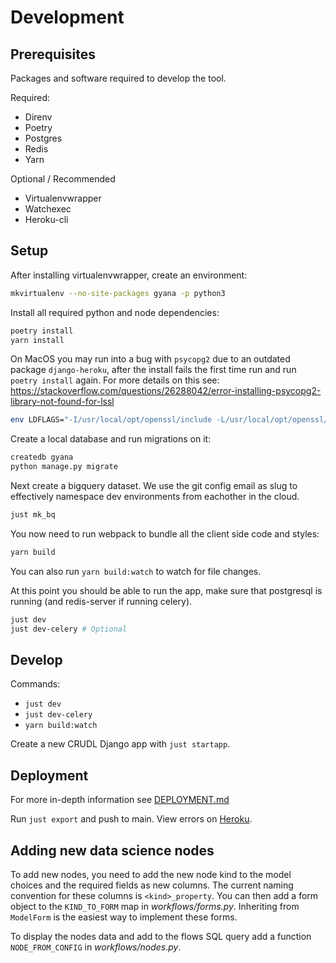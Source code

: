 # Development

## Prerequisites

Packages and software required to develop the tool.

Required:

- Direnv
- Poetry
- Postgres
- Redis
- Yarn

Optional / Recommended

- Virtualenvwrapper
- Watchexec
- Heroku-cli

## Setup

After installing virtualenvwrapper, create an environment:

```bash
mkvirtualenv --no-site-packages gyana -p python3
```

Install all required python and node dependencies:

```bash
poetry install
yarn install
```

On MacOS you may run into a bug with `psycopg2` due to an outdated package `django-heroku`, after
the install fails the first time run and run `poetry install` again. For more details on this see:
<https://stackoverflow.com/questions/26288042/error-installing-psycopg2-library-not-found-for-lssl>

```bash
env LDFLAGS="-I/usr/local/opt/openssl/include -L/usr/local/opt/openssl/lib" pip install psycopg2
```

Create a local database and run migrations on it:

```bash
createdb gyana
python manage.py migrate
```

Next create a bigquery dataset. We use the git config email as slug to effectively namespace dev environments from eachother in the cloud.

```bash
just mk_bq
```

You now need to run webpack to bundle all the client side code and styles:

```bash
yarn build
```

You can also run `yarn build:watch` to watch for file changes.

At this point you should be able to run the app, make sure that postgresql is running (and redis-server if running celery).

```bash
just dev
just dev-celery # Optional
```

## Develop

Commands:

- `just dev`
- `just dev-celery`
- `yarn build:watch`

Create a new CRUDL Django app with `just startapp`.

## Deployment

For more in-depth information see [DEPLOYMENT.md](DEPLOYMENT.md)

Run `just export` and push to main. View errors on
[Heroku](https://dashboard.heroku.com/apps/gyana-mvp).

## Adding new data science nodes

To add new nodes, you need to add the new node kind to the model choices and the required fields as new columns. The current naming convention for these columns is `<kind>_property`. You can then add a form object to the `KIND_TO_FORM` map in _workflows/forms.py_. Inheriting from `ModelForm` is the easiest way to implement these forms.

To display the nodes data and add to the flows SQL query add a function `NODE_FROM_CONFIG` in _workflows/nodes.py_.
